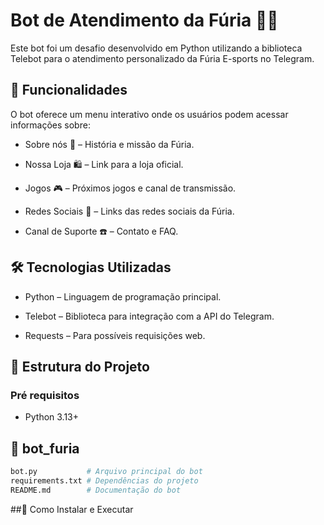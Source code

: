 # Bot de Atendimento da Fúria 🦊🔥
  Este bot foi um desafio desenvolvido em Python utilizando a biblioteca Telebot para o atendimento personalizado da Fúria E-sports no Telegram.

## 🚀 Funcionalidades
  O bot oferece um menu interativo onde os usuários podem acessar informações sobre:

- Sobre nós 👥 – História e missão da Fúria.

- Nossa Loja 🛍️ – Link para a loja oficial.

- Jogos 🎮 – Próximos jogos e canal de transmissão.

- Redes Sociais 📱 – Links das redes sociais da Fúria.

- Canal de Suporte ☎️ – Contato e FAQ.

## 🛠️ Tecnologias Utilizadas
- Python – Linguagem de programação principal.

- Telebot – Biblioteca para integração com a API do Telegram.

- Requests – Para possíveis requisições web.

## 📂 Estrutura do Projeto
### Pré requisitos
- Python 3.13+

## 📁 bot_furia 
```python
bot.py           # Arquivo principal do bot   
requirements.txt # Dependências do projeto   
README.md        # Documentação do bot  
```

##🔧 Como Instalar e Executar

